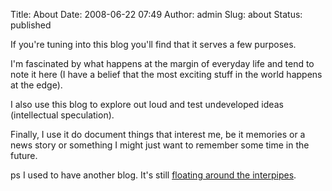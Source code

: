 Title: About
Date: 2008-06-22 07:49
Author: admin
Slug: about
Status: published

If you're tuning into this blog you'll find that it serves a few purposes.

I'm fascinated by what happens at the margin of everyday life and tend to note it here (I have a belief that the most exciting stuff in the world happens at the edge).

I also use this blog to explore out loud and test undeveloped ideas (intellectual speculation).

Finally, I use it do document things that interest me, be it memories or a news story or something I might just want to remember some time in the future.

ps I used to have another blog. It's still [floating around the interpipes](http://lindsayrgwatt.com/archives/old_blog.html).
